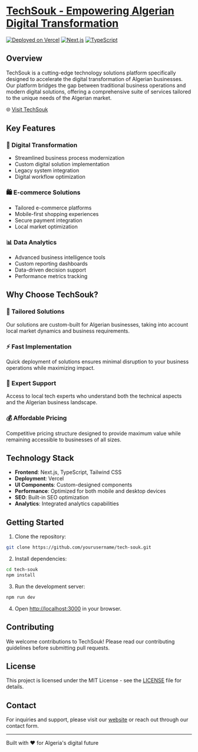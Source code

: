 # [TechSouk - Empowering Algerian Digital Transformation](https://tech-souk-by-shreyazh.vercel.app/)

[![Deployed on Vercel](https://img.shields.io/badge/Deployed%20on-Vercel-black.svg)](https://tech-souk-by-shreyazh.vercel.app/)
[![Next.js](https://img.shields.io/badge/Built%20with-Next.js-blue.svg)](https://nextjs.org)
[![TypeScript](https://img.shields.io/badge/Language-TypeScript-blue.svg)](https://www.typescriptlang.org)

## Overview

TechSouk is a cutting-edge technology solutions platform specifically designed to accelerate the digital transformation of Algerian businesses. Our platform bridges the gap between traditional business operations and modern digital solutions, offering a comprehensive suite of services tailored to the unique needs of the Algerian market.

🌐 [Visit TechSouk](https://tech-souk-by-shreyazh.vercel.app/)

## Key Features

### 🚀 Digital Transformation
- Streamlined business process modernization
- Custom digital solution implementation
- Legacy system integration
- Digital workflow optimization

### 🛍️ E-commerce Solutions
- Tailored e-commerce platforms
- Mobile-first shopping experiences
- Secure payment integration
- Local market optimization

### 📊 Data Analytics
- Advanced business intelligence tools
- Custom reporting dashboards
- Data-driven decision support
- Performance metrics tracking

## Why Choose TechSouk?

### 🎯 Tailored Solutions
Our solutions are custom-built for Algerian businesses, taking into account local market dynamics and business requirements.

### ⚡ Fast Implementation
Quick deployment of solutions ensures minimal disruption to your business operations while maximizing impact.

### 👥 Expert Support
Access to local tech experts who understand both the technical aspects and the Algerian business landscape.

### 💰 Affordable Pricing
Competitive pricing structure designed to provide maximum value while remaining accessible to businesses of all sizes.

## Technology Stack

- **Frontend**: Next.js, TypeScript, Tailwind CSS
- **Deployment**: Vercel
- **UI Components**: Custom-designed components
- **Performance**: Optimized for both mobile and desktop devices
- **SEO**: Built-in SEO optimization
- **Analytics**: Integrated analytics capabilities

## Getting Started

1. Clone the repository:
```bash
git clone https://github.com/yourusername/tech-souk.git
```

2. Install dependencies:
```bash
cd tech-souk
npm install
```

3. Run the development server:
```bash
npm run dev
```

4. Open [http://localhost:3000](http://localhost:3000) in your browser.

## Contributing

We welcome contributions to TechSouk! Please read our contributing guidelines before submitting pull requests.

## License

This project is licensed under the MIT License - see the [LICENSE](LICENSE) file for details.

## Contact

For inquiries and support, please visit our [website](https://tech-souk-by-shreyazh.vercel.app/) or reach out through our contact form.

---

Built with ❤️ for Algeria's digital future
